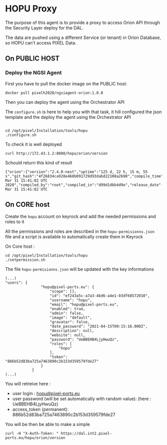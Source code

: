 # HOPU Proxy

The purpose of this agent is to provide a proxy to access Orion API through the Security Layer deploy for the DAL.

The data are pushed using a different Service (or tenant) in Orion Database, so HOPU can't access PIXEL Data.

## On PUBLIC HOST

### Deploy the NGSI Agent
First you have to pull the docker image on the PUBLIC host: 
```
docker pull pixelh2020/ngsiagent-orion:1.0.0
```

Then you can deploy the agent using the Orchestrator API 

The ```configure.sh``` is here to help you with that task, it hill configured the json template and the deploy the agent using the Orchestrator API


```

cd /opt/pixel/Installation/tools/hopu
./configure.sh
```

To check it is well deployed
```
curl http://172.43.1.2:8080/hopu/orion/version
```

Schould return this kind of result
```
{"orion":{"version":"2.4.0-next","uptime":"125 d, 22 h, 15 m, 55 s","git_hash":"4f26834ca928e468b091729d93dabd22108a2690","compile_time":"Tue Mar 31 15:41:02 UTC 2020","compiled_by":"root","compiled_in":"d99d1dbb4d9e","release_date":"Tue Mar 31 15:41:02 UTC
```

## On CORE host

Create the ```hopu``` account on keyrock and add the needed permissions and roles to it

All the permissions and roles are described in the ```hopu-permisionns.json``` file and a script is available to automatically create them in Keyrock

On Core host : 
```
cd /opt/pixel/Installation/tools/hopu
./setpermission.sh
```

The file ```hopu-permisionns.json``` will be updated with the key informations

```
(...)
"users": {
                "hopu@pixel-ports.eu": {
                    "scope": [],
                    "id": "ef243a5c-a7a3-4bd6-a4e1-03df68572010",
                    "username": "hopu",
                    "email": "hopu@pixel-ports.eu",
                    "enabled": true,
                    "admin": false,
                    "image": "default",
                    "gravatar": false,
                    "date_password": "2021-04-15T09:15:16.000Z",
                    "description": null,
                    "website": null,
                    "password": "UeBBEHB4LjyHwuQz",
                    "roles": [
                        "hopu"
                    ],
                    "token": "886b52d83ba725a7463890c2b153d359579fde27"
                }
            }
(...)
```

You will retreive here :
* user login  : hopu@pixel-ports.eu
* user password (will be set automatically with random value): (here : UeBBEHB4LjyHwuQz)
* access_token (permanent): 886b52d83ba725a7463890c2b153d359579fde27

You will be then be able to make a simple 

```
curl -H "X-Auth-Token: " https://dal.int2.pixel-ports.eu/hopu/orion/version
```


